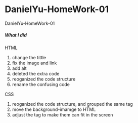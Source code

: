 # DanielYu-HomeWork-01
DanielYu-HomeWork-01

##### What I did #####

HTML
1.  change the tittle
2.  fix the image and link
5.  add alt
3.  deleted the extra code
4.  reoganized the code structure
5.  rename the confusing code

CSS
1.  reoganized the code structure, and grouped the same tag
2.  move the background-imamge to HTML
3.  adjust the <a> tag to make them can fit in the screen